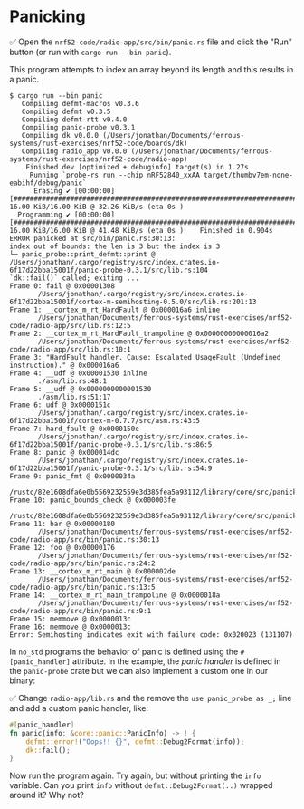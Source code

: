 # Panicking

✅ Open the `nrf52-code/radio-app/src/bin/panic.rs` file and click the "Run" button (or run with `cargo run --bin panic`).

This program attempts to index an array beyond its length and this results in a panic.

```console
$ cargo run --bin panic
   Compiling defmt-macros v0.3.6
   Compiling defmt v0.3.5
   Compiling defmt-rtt v0.4.0
   Compiling panic-probe v0.3.1
   Compiling dk v0.0.0 (/Users/jonathan/Documents/ferrous-systems/rust-exercises/nrf52-code/boards/dk)
   Compiling radio_app v0.0.0 (/Users/jonathan/Documents/ferrous-systems/rust-exercises/nrf52-code/radio-app)
    Finished dev [optimized + debuginfo] target(s) in 1.27s
     Running `probe-rs run --chip nRF52840_xxAA target/thumbv7em-none-eabihf/debug/panic`
      Erasing ✔ [00:00:00] [#######################################################################################################################################] 16.00 KiB/16.00 KiB @ 32.26 KiB/s (eta 0s )
  Programming ✔ [00:00:00] [#######################################################################################################################################] 16.00 KiB/16.00 KiB @ 41.48 KiB/s (eta 0s )    Finished in 0.904s
ERROR panicked at src/bin/panic.rs:30:13:
index out of bounds: the len is 3 but the index is 3
└─ panic_probe::print_defmt::print @ /Users/jonathan/.cargo/registry/src/index.crates.io-6f17d22bba15001f/panic-probe-0.3.1/src/lib.rs:104
`dk::fail()` called; exiting ...
Frame 0: fail @ 0x00001308
       /Users/jonathan/.cargo/registry/src/index.crates.io-6f17d22bba15001f/cortex-m-semihosting-0.5.0/src/lib.rs:201:13
Frame 1: __cortex_m_rt_HardFault @ 0x000016a6 inline
       /Users/jonathan/Documents/ferrous-systems/rust-exercises/nrf52-code/radio-app/src/lib.rs:12:5
Frame 2: __cortex_m_rt_HardFault_trampoline @ 0x00000000000016a2
       /Users/jonathan/Documents/ferrous-systems/rust-exercises/nrf52-code/radio-app/src/lib.rs:10:1
Frame 3: "HardFault handler. Cause: Escalated UsageFault (Undefined instruction)." @ 0x000016a6
Frame 4: __udf @ 0x00001530 inline
       ./asm/lib.rs:48:1
Frame 5: __udf @ 0x0000000000001530
       ./asm/lib.rs:51:17
Frame 6: udf @ 0x0000151c
       /Users/jonathan/.cargo/registry/src/index.crates.io-6f17d22bba15001f/cortex-m-0.7.7/src/asm.rs:43:5
Frame 7: hard_fault @ 0x0000150e
       /Users/jonathan/.cargo/registry/src/index.crates.io-6f17d22bba15001f/panic-probe-0.3.1/src/lib.rs:86:5
Frame 8: panic @ 0x000014dc
       /Users/jonathan/.cargo/registry/src/index.crates.io-6f17d22bba15001f/panic-probe-0.3.1/src/lib.rs:54:9
Frame 9: panic_fmt @ 0x0000034a
       /rustc/82e1608dfa6e0b5569232559e3d385fea5a93112/library/core/src/panicking.rs:72:14
Frame 10: panic_bounds_check @ 0x000003fe
       /rustc/82e1608dfa6e0b5569232559e3d385fea5a93112/library/core/src/panicking.rs:190:5
Frame 11: bar @ 0x00000180
       /Users/jonathan/Documents/ferrous-systems/rust-exercises/nrf52-code/radio-app/src/bin/panic.rs:30:13
Frame 12: foo @ 0x00000176
       /Users/jonathan/Documents/ferrous-systems/rust-exercises/nrf52-code/radio-app/src/bin/panic.rs:24:2
Frame 13: __cortex_m_rt_main @ 0x000002de
       /Users/jonathan/Documents/ferrous-systems/rust-exercises/nrf52-code/radio-app/src/bin/panic.rs:13:5
Frame 14: __cortex_m_rt_main_trampoline @ 0x0000018a
       /Users/jonathan/Documents/ferrous-systems/rust-exercises/nrf52-code/radio-app/src/bin/panic.rs:9:1
Frame 15: memmove @ 0x0000013c
Frame 16: memmove @ 0x0000013c
Error: Semihosting indicates exit with failure code: 0x020023 (131107)
```

In `no_std` programs the behavior of panic is defined using the `#[panic_handler]` attribute. In the example, the *panic handler* is defined in the `panic-probe` crate but we can also implement a custom one in our binary:

✅ Change `radio-app/lib.rs` and the remove the `use panic_probe as _;` line and add a custom panic handler, like:

```rust ignore
#[panic_handler]
fn panic(info: &core::panic::PanicInfo) -> ! {
    defmt::error!("Oops!! {}", defmt::Debug2Format(info));
    dk::fail();
}
```

Now run the program again. Try again, but without printing the `info` variable. Can you print `info` without `defmt::Debug2Format(..)` wrapped around it? Why not?
